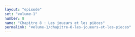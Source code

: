 ```yaml
---
layout: "episode"
set: "volume-1"
number: 8
name: "Chapitre 8 : Les joueurs et les pièces"
permalink: "volume-1/chapitre-8-les-joueurs-et-les-pieces"
---
```

